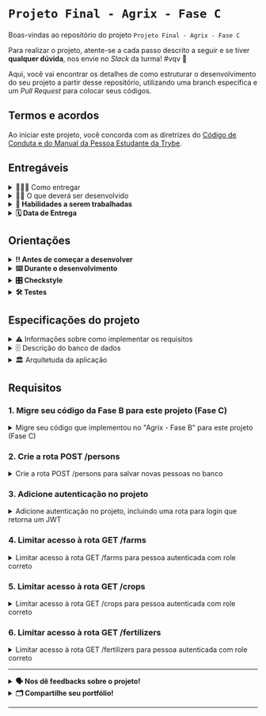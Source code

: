 # `Projeto Final - Agrix - Fase C`

Boas-vindas ao repositório do projeto `Projeto Final - Agrix - Fase C`

Para realizar o projeto, atente-se a cada passo descrito a seguir e se tiver **qualquer dúvida**,
nos envie no _Slack_ da turma! #vqv 🚀

Aqui, você vai encontrar os detalhes de como estruturar o desenvolvimento do seu projeto a partir
desse repositório, utilizando uma branch específica e um _Pull Request_ para colocar seus códigos.

## Termos e acordos

Ao iniciar este projeto, você concorda com as diretrizes
do [Código de Conduta e do Manual da Pessoa Estudante da Trybe](https://app.betrybe.com/learn/student-manual/codigo-de-conduta-da-pessoa-estudante).

## Entregáveis

<details>
  <summary>🤷🏽‍♀️ Como entregar</summary><br />

Para entregar o seu projeto, você deverá criar um _Pull Request_ neste repositório.

Lembre-se que você pode consultar nosso conteúdo
sobre [Git & GitHub](https://app.betrybe.com/learn/course/5e938f69-6e32-43b3-9685-c936530fd326/module/fc998c60-386e-46bc-83ca-4269beb17e17/section/fe827a71-3222-4b4d-a66f-ed98e09961af/day/1a530297-e176-4c79-8ed9-291ae2950540/lesson/2b2edce7-9c49-4907-92a2-aa571f823b79)
e nosso [Blog - Git & GitHub](https://blog.betrybe.com/tecnologia/git-e-github/) sempre que
precisar!
</details>

<details>
  <summary>👨‍💻 O que deverá ser desenvolvido</summary><br />

Chegamos à Fase C do projeto Agrix! Agora que temos um projeto funcional, precisamos começar a nos preocupar com aspectos de segurança. Vamos lá!
</details>

<details>
  <summary><strong>📝 Habilidades a serem trabalhadas</strong></summary>

Neste projeto, verificamos se você é capaz de:

- Aplicar o conhecimento sobre Spring Security para adicionar autenticação ao projeto.
- Garantir que diferentes rotas atenda a regras específicas de autorização. 

</details>

<details>
<summary><strong>🗓 Data de Entrega</strong></summary>

- Este projeto é individual
- Serão `X` dias de projeto
- Data de entrega para avaliação regular do projeto: `dd/mm/yyyy - 14:00h`

</details>

## Orientações

<details>

   <summary><strong>‼ Antes de começar a desenvolver </strong></summary>

1. Clone o repositório

- Use o comando: `git clone <url do repositório>`
- Entre na pasta do repositório que você acabou de clonar:
    - `cd <nome do repositório>`

2. Instale as dependências

- `mvn install -DskipTests`

3. Crie uma branch a partir da branch `main`

- Verifique que você está na branch `main`
    - Exemplo: `git branch`
- Se você não estiver, mude para a branch `main`
    - Exemplo: `git checkout main`
- Agora, crie uma branch à qual você vai submeter os `commits` do seu projeto:
    - Você deve criar uma branch no seguinte formato: `nome-sobrenome-nome-do-projeto`;
    - Exemplo: `git checkout -b maria-soares-lessons-learned`

4. Crie na raiz do projeto os arquivos que você precisará desenvolver:

- Verifique que você está na raiz do projeto:
    - Exemplo: `pwd` -> o retorno vai ser algo tipo
      _/Users/maria/code/**sd-0x-project-lessons-learned**_
- Crie os arquivos index.html e style.css:
    - Exemplo: `touch index.html style.css`

5. Adicione as mudanças ao _stage_ do Git e faça um `commit`

- Verifique que as mudanças ainda não estão no _stage_:
    - Exemplo: `git status` (devem aparecer listados os novos arquivos em vermelho)
- Adicione o novo arquivo ao _stage_ do Git:
    - Exemplo:
        - `git add .` (adicionando todas as mudanças - _que estavam em vermelho_ - ao stage do Git)
        - `git status` (devem aparecer listados os arquivos em verde)
- Faça o `commit` inicial:
    - Exemplo:
        - `git commit -m 'iniciando o projeto. VAMOS COM TUDO :rocket:'` (fazendo o primeiro commit)
        - `git status` (deve aparecer uma mensagem tipo _nothing to commit_ )

6. Adicione a sua branch com o novo `commit` ao repositório remoto

- Usando o exemplo anterior: `git push -u origin maria-soares-lessons-learned`

7. Crie um novo `Pull Request` _(PR)_

- Vá até a página de _Pull Requests_
  do [repositório no GitHub](https://github.com/tryber/sd-0x-project-lessons-learned/pulls)
    - Clique no botão verde _"New pull request"_
    - Clique na caixa de seleção _"Compare"_ e escolha a sua branch **com atenção**
- Coloque um título para o seu _Pull Request_
    - Exemplo: _"Cria tela de busca"_
- Clique no botão verde _"Create pull request"_

- Adicione uma descrição para o _Pull Request_, um título nítido que o identifique, e clique no
  botão verde _"Create pull request"_

 <img width="1335" alt="Exemplo de pull request" src="https://user-images.githubusercontent.com/42356399/166255109-b95e6eb4-2503-45e5-8fb3-cf7caa0436e5.png">

- Volte até a [página de _Pull
  Requests_ do repositório](https://github.com/tryber/sd-0x-project-lessons-learned/pulls) e confira
  que o seu _Pull Request_ está criado

</details>

<details>

<summary><strong>⌨️ Durante o desenvolvimento</strong></summary>

Faça `commits` das alterações que você fizer no código regularmente, pois assim você garante
visibilidade para o time da Trybe e treina essa prática para o mercado de trabalho :) ;

- Lembre-se de sempre após um (ou alguns) `commits` atualizar o repositório remoto;
- Os comandos que você utilizará com mais frequência são:
    - `git status` _(para verificar o que está em vermelho - fora do stage - e o que está em verde -
      no stage)_;
    - `git add` _(para adicionar arquivos ao stage do Git)_;
    - `git commit` _(para criar um commit com os arquivos que estão no stage do Git)_;
    - `git push -u origin nome-da-branch` _(para enviar o commit para o repositório remoto na
      primeira vez que fizer o `push` de uma nova branch)_;
    - `git push` _(para enviar o commit para o repositório remoto após o passo anterior)_.

</details>

<details>
<summary><strong>🎛 Checkstyle</strong></summary>

Para garantir a qualidade do código, vamos utilizar neste projeto o `Checkstyle`. Assim o código
estará alinhado com as boas práticas de desenvolvimento, sendo mais legível e de fácil manutenção!
Para poder rodar o `Checkstyle` certifique-se de ter executado o comando `mvn install` dentro do
repositório.

Para rodá-los localmente no repositório, execute os comandos abaixo:

```bash
mvn checkstyle:check
```

Se a análise do `Checkstyle` encontrar problemas no seu código, tais problemas serão mostrados no
seu terminal. Se não houver problema no seu código, nada será impresso no seu terminal.

Você pode também instalar o plugin do `Checkstyle` na sua `IDE`. Para isso, volte na primeira seção
do conteúdo.

⚠️ **PULL REQUESTS COM ISSUES NO `Checkstyle` NÃO SERÃO AVALIADAS. ATENTE-SE PARA RESOLVÊ-LAS ANTES
DE FINALIZAR O DESENVOLVIMENTO!** ⚠️

</details>

<details>
<summary><strong>🛠 Testes</strong></summary>

Para executar todos os testes basta rodar o comando:

```bash
mvn test
```

Para executar apenas uma classe de testes:

```bash
mvn test -Dtest="TestClassName"
```

</details>

## Especificações do projeto

<details>
<summary> ⚠️ Informações sobre como implementar os requisitos</summary><br>

Os testes deste projeto são, de maneira geral, testes de integração. Cada teste fará diversas chamadas à sua API e validará a resposta e o comportamento da aplicação, mas sem restringir implementações específicas de classes e métodos.

Por isso, neste projeto você terá maior liberdade para estruturar e implementar sua aplicação da forma que escolher, desde que atenda aos requisitos pedidos e algumas especificações que serão explicadas aqui.

Uma das restrições é que o projeto deve ser implementado utilizando o ecossistema Spring (Spring Boot, Spring Web, Spring Data, etc). Você pode utilizar outras bibliotecas e ferramentas se desejar, mas garanta que elas são compatíveis com o Spring e com os testes do projeto.
</details>

<details>
<summary>🗄️ Descrição do banco de dados</summary><br>

O banco de dados continua com o diagrama da Fase B:

![Modelo de tabelas](images/agrix-tabelas-fase-b.png)

Nesse modelos, temos as seguintes tabelas:
- `farm`: representa uma fazenda
- `crop`: representa uma plantação, e está em relacionamento `n:1` ("muitos para um") com a tabela `farm`
  - Esta tabela recebeu alguns campos a mais, que guardam datas, e que precisarão ser considerados durante o desenvolvimento da Fase B.
- `fertilizer`: esta nova tabela representa um fertilizante, e está em um relacionamento `n:n` ("muitos para muitos") com a tabela `crop`. Esse relacionamento é realizado através da tabela `crop_fertilizer`.

A diferença agora é que precisamos integrar o código para controle de pessoas ao restante da nossa aplicação.

Alguns elementos importantes a considerar sobre a implementação da camada de persistência e do banco de dados:
- Apesar do nome das tabelas e colunas (com seus tipos) não precisarem ser exatamente esses, os testes do projeto chamarão sua API usando requisições e esperam respostas baseados nesse modelo.
- Os testes do projeto não esperam um banco de dados específico. No entanto, sugerimos que você utilize o MySQL como banco de dados.
- Os testes do projeto utilizam um banco "mockado" em memória do tipo H2. Isso não deve afetar sua implementação, mas tome cuidado ao utilizar funcionalidades muito específicas de um determinado tipo de banco de dados e que não sejam compatíveis com os testes.
</details>

<details>
<summary>🏛️ Arquitetuda da aplicação</summary><br>

Como dito, neste projeto você terá maior liberdade para escolher como vai estruturar e implementar sua aplicação. Algumas dicas e recomendações:

- O projeto não possui uma estrutura pré-definida de pacotes (com algumas exceções). Ainda assim, recomendamos que você cuide para ter uma boa organização e divisão de pacotes. Na dúvida, se inspire no que você viu no conteúdo ou nos projetos anteriores.
- Da mesma maneira, não há exigência de uma arquitetura específica de camadas. No entanto, uma boa arquitetura pode ajudar a garantir não só uma maior qualidade de código, como também facilitar para você realizar manutenção e aprimoramentos posteriormente.
- Sugerimos que você considere utilizar os padrões e boas práticas que tem visto no conteúdo, aulas e projetos. Mas sinta-se à vontade também para estudar e pensar em como pode melhorar e expandir a forma com que estrutura seu código.

Por fim, a mensagem que deixamos é: aproveite a oportunidade para desenvolver mais sua capacidade de estruturar e construir uma aplicação!

</details>

## Requisitos

### 1. Migre seu código da Fase B para este projeto (Fase C)

<details>
  <summary>Migre seu código que implementou no "Agrix - Fase B" para este projeto (Fase C)</summary><br />

Neste requisito, você deverá trazer todo o código que você implementou durante o "Agrix - Fase B" para este projeto (Agrix - Fase C).

Tome cuidado especial com:
 - `pom.xml`: o `pom.xml` inicial das Fase C não é igual ao `pom.xml` da Fase B, então você não pode simplesmente substituílo. Cuide para transferir apenas as dependências que você incluiu, sem alterar as outras configurações do projeto.
 
Durante os testes deste requisito, serão validadas as seguites rotas:
 - GET `/farms`
 - GET `/crops`
 - GET `/fertilizers`

Você precisará trazer todo o código que você implementou na fase anterior para conseguir finalizar esta fase.

</details>

### 2. Crie a rota POST /persons

<details>
  <summary>Crie a rota POST /persons para salvar novas pessoas no banco</summary><br />

Neste requisito você vai criar uma rota para integrar a API com o código que foi adquirido e testado na fase anterior, localizado no pacote `com.betrybe.agrix.ebytr.staff`.

Se quiser, nesta fase você já pode refatorar o código desse pacote e mover ele para seguir a organização do restante da sua aplicação.

A definição da rota é:
- `/persons` (`POST`)
    - deve receber o no corpo da requisição:
      - `username`
      - `password`
      - `roles` (conforme definito no enum `Role`, disponibilizado com o código)
    - deve criar a pessoa com os dados passados
    - deve responder com os campos `id`, `username` e `role` (mas não `password`)

<details>
  <summary>🔍 Formato/exemplo de requisição e resposta</summary><br />

Exemplo de requisição na rota POST `/persons`:

```json
{
  "username": "zerocool",
  "password": "senhasecreta",
  "role": "ADMIN"
}
```

Exemplo de resposta:

```json
{
  "id": 1,
  "username": "zerocool",
  "role": "ADMIN"
}
```

</details>

</details>

### 3. Adicione autenticação no projeto

<details>
  <summary>Adicione autenticação no projeto, incluindo uma rota para login que retorna um JWT</summary><br />

Neste requisito você deverá configurar o Spring Security e implementar no seu projeto a autenticação por usuário e senha.

Você deverá:
1. Garantir acesso público (ou seja, desprotegido) aos endpoints:
    - POST `/persons` (criado acima, para permitir cadastro de novas pessoas)
    - POST `/auth/login` (será criado abaixo, para permitir login) 
2. Criar a rota POST `/auth/login`:
    - deve receber o `username` e `password` no corpo da requisição
    - deve validar os dados passados utilizando as pessoas que foram criadas pela rota `/persons`
    - caso os dados estejam incorretos, deve retornar status 403
    - caso os dados estejam corretos, deve retornar um campo `token` contendo um JWT gerado

<details>
  <summary>🔍 Formato/exemplo de requisição e resposta</summary><br />

Exemplo de requisição na rota POST `/auth/login` (suppondo que os dados estejam corretos):

```json
{
  "username": "zerocool",
  "password": "senhasecreta"
}
```

Exemplo de resposta:

```json
{
  "token": "eyJhbGciOiJIUzI1NiIsInR5cCI6IkpXVCJ9.eyJpc3MiOiJhZ3JpeCIsInN1YiI6Im1ycm9ib3QiLCJleHAiOjE2ODk5ODY2NTN9.lyha4rMcMhFd_ij-farGCXuJy-1Tun1IpJd5Ot6z_5w"
}
```

</details>

</details>

### 4. Limitar acesso à rota GET /farms

<details>
  <summary>Limitar acesso à rota GET /farms para pessoa autenticada com role correto</summary><br />

Neste requisito você deve limitar o acesso à rota GET `/farms` para que apenas uma pessoa autenticada com role `USER`, `MANAGER` ou `ADMIN` possa acessar.

Você deve retornar status 403 caso a pessoa não tenha permissões corretas. Do contrário, a rota deve retornar a resposta usual.

</details>

### 5. Limitar acesso à rota GET /crops

<details>
  <summary>Limitar acesso à rota GET /crops para pessoa autenticada com role correto</summary><br />

Neste requisito você deve limitar o acesso à rota GET `/farms` para que apenas uma pessoa autenticada com role `MANAGER` ou `ADMIN` possa acessar.

Você deve retornar status 403 caso a pessoa não tenha permissões corretas. Do contrário, a rota deve retornar a resposta usual.

</details>

### 6. Limitar acesso à rota GET /fertilizers

<details>
  <summary>Limitar acesso à rota GET /fertilizers para pessoa autenticada com role correto</summary><br />

Neste requisito você deve limitar o acesso à rota GET `/farms` para que apenas uma pessoa autenticada com role `ADMIN` possa acessar.

Você deve retornar status 403 caso a pessoa não tenha permissões corretas. Do contrário, a rota deve retornar a resposta usual.

</details>

---

<details>
<summary><strong>🗣 Nos dê feedbacks sobre o projeto!</strong></summary>

Ao finalizar e submeter o projeto, não se esqueça de avaliar sua experiência preenchendo o
formulário.
**Leva menos de 3 minutos!**

[Formulário de avaliação do projeto](https://be-trybe.typeform.com/to/ZTeR4IbH)

</details>

<details>
<summary><strong>🗂 Compartilhe seu portfólio!</strong></summary>

Você sabia que o LinkedIn é a principal rede social profissional e compartilhar o seu aprendizado lá
é muito importante para quem deseja construir uma carreira de sucesso? Compartilhe esse projeto no
seu LinkedIn, marque o perfil da Trybe (@trybe) e mostre para a sua rede toda a sua evolução.

</details>

---

<!-- mdi versão 1.1 projeto ⚠️ não exclua esse comentário -->
